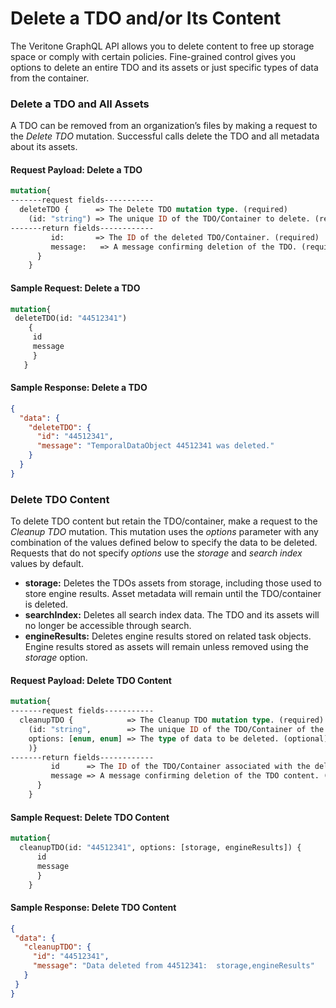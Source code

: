 # Delete a TDO and/or Its Content

The Veritone GraphQL API allows you to delete content to free up storage space or comply with certain policies. Fine-grained control gives you options to delete an entire TDO and its assets or just specific types of data from the container.

### Delete a TDO and All Assets
A TDO can be removed from an organization’s files by making a request to the *Delete TDO* mutation. Successful calls delete the TDO and all metadata about its assets.  

#### Request Payload: Delete a TDO
```graphql
mutation{
-------request fields-----------
  deleteTDO {      => The Delete TDO mutation type. (required)
    (id: "string") => The unique ID of the TDO/Container to delete. (required)
-------return fields------------
         id:       => The ID of the deleted TDO/Container. (required)
         message:   => A message confirming deletion of the TDO. (required)
      }
    }
 ```

 #### Sample Request: Delete a TDO
 ```graphql
 mutation{
  deleteTDO(id: "44512341") 
     {
      id
      message
      }
    }
```
#### Sample Response: Delete a TDO
```json
{
  "data": {
    "deleteTDO": {
      "id": "44512341",
      "message": "TemporalDataObject 44512341 was deleted."
    }
  }
}
```

### Delete TDO Content
To delete TDO content but retain the TDO/container, make a request to the *Cleanup TDO* mutation. This mutation uses the *options* parameter with any combination of the values defined below to specify the data to be deleted. Requests that do not specify *options* use the *storage* and *search index* values by default. 

* **storage:** Deletes the TDOs assets from storage, including those used to store engine results. Asset metadata will remain until the TDO/container is deleted.
* **searchIndex:** Deletes all search index data. The TDO and its assets will no longer be accessible through search.
* **engineResults:** Deletes engine results stored on related task objects. Engine results stored as assets will remain unless removed using the *storage* option.

#### Request Payload: Delete TDO Content
```graphql
mutation{
-------request fields-----------
  cleanupTDO {            => The Cleanup TDO mutation type. (required)
    (id: "string",        => The unique ID of the TDO/Container of the content to delete. (required)
    options: [enum, enum] => The type of data to be deleted. (optional)
    )}
-------return fields------------
         id      => The ID of the TDO/Container associated with the deleted content. (required)
         message => A message confirming deletion of the TDO content. (required)
      }
    }
 ```

 #### Sample Request: Delete TDO Content
```graphql
mutation{
  cleanupTDO(id: "44512341", options: [storage, engineResults]) {
      id
      message
      }
    }
```

 #### Sample Response: Delete TDO Content
 ```json
 {
  "data": {
    "cleanupTDO": {
      "id": "44512341",
      "message": "Data deleted from 44512341:  storage,engineResults"
    }
  }
}
```
